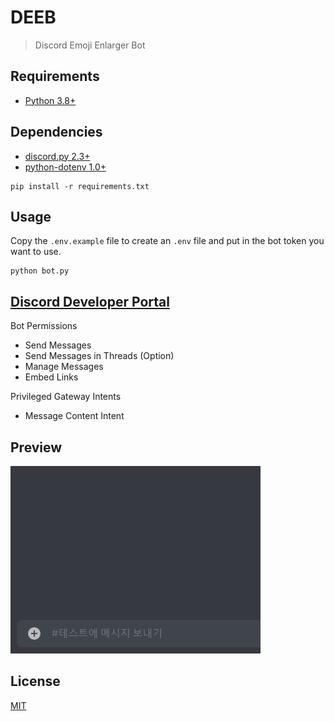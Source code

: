 # DEEB
> Discord Emoji Enlarger Bot

## Requirements
- [Python 3.8+](https://python.org)

## Dependencies
- [discord.py 2.3+](https://github.com/Rapptz/discord.py)
- [python-dotenv 1.0+](https://github.com/theskumar/python-dotenv)

```
pip install -r requirements.txt
```

## Usage
Copy the `.env.example` file to create an `.env` file and put in the bot token you want to use.

```
python bot.py
```


## [Discord Developer Portal](https://discord.com/developers/applications)
Bot Permissions
- Send Messages
- Send Messages in Threads (Option)
- Manage Messages
- Embed Links

Privileged Gateway Intents
- Message Content Intent

## Preview
![preview](preview.gif)

## License
[MIT](https://github.com/KOZ39/DEEB/blob/master/LICENSE)
